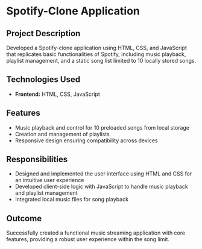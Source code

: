 # Spotify-Clone Application

## Project Description
Developed a Spotify-clone application using HTML, CSS, and JavaScript that replicates basic functionalities of Spotify, including music playback, playlist management, and a static song list limited to 10 locally stored songs.

## Technologies Used
- **Frontend:** HTML, CSS, JavaScript

## Features
- Music playback and control for 10 preloaded songs from local storage
- Creation and management of playlists
- Responsive design ensuring compatibility across devices

## Responsibilities
- Designed and implemented the user interface using HTML and CSS for an intuitive user experience
- Developed client-side logic with JavaScript to handle music playback and playlist management
- Integrated local music files for song playback

## Outcome
Successfully created a functional music streaming application with core features, providing a robust user experience within the song limit.
